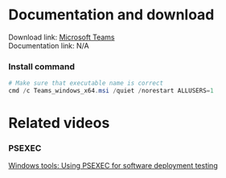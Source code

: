 # Documentation and download
Download link: [Microsoft Teams](https://learn.microsoft.com/en-us/microsoftteams/msi-deployment) <br />
Documentation link: N/A

### Install command
```powershell
# Make sure that executable name is correct
cmd /c Teams_windows_x64.msi /quiet /norestart ALLUSERS=1
```

# Related videos
###  PSEXEC
[Windows tools: Using PSEXEC for software deployment testing](https://youtu.be/9ywdTna_TLc) <br />
